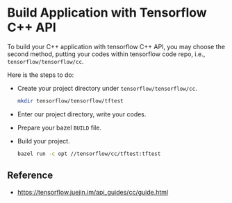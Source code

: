 # Build Application with Tensorflow C++ API

To build your C++ application with tensorflow C++ API, you may choose the second method, putting your codes within tensorflow code repo, i.e., `tensorflow/tensorflow/cc`.

Here is the steps to do:

- Create your project directory under `tensorflow/tensorflow/cc`.

  ```sh
  mkdir tensorflow/tensorflow/tftest
  ```

- Enter our project directory, write your codes.

- Prepare your bazel `BUILD` file.

- Build your project.

  ```sh
  bazel run -c opt //tensorflow/cc/tftest:tftest
  ```

## Reference

- https://tensorflow.juejin.im/api_guides/cc/guide.html

